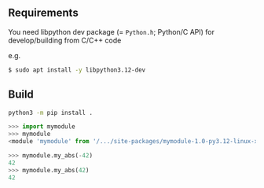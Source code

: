 ## Requirements

You need libpython dev package (= `Python.h`; Python/C API) for develop/building from C/C++ code

e.g.

```sh
$ sudo apt install -y libpython3.12-dev
```

## Build

```sh
python3 -m pip install .
```

```python
>>> import mymodule
>>> mymodule
<module 'mymodule' from '/.../site-packages/mymodule-1.0-py3.12-linux-x86_64.egg/mymodule.cpython-312-x86_64-linux-gnu.so'>

>>> mymodule.my_abs(-42)
42
>>> mymodule.my_abs(42)
42
```
